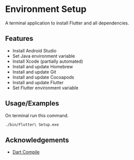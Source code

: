 # Environment Setup

A terminal application to install Flutter and all dependencies.


## Features

- Install Android Studio
- Set Java environment variable
- Install Xcode (partially automated)
- Install and update Homebrew
- Install and update Git
- Install and update Cocoapods
- Install and update Flutter
- Set Flutter environment variable


## Usage/Examples
On terminal run this command.

```bash
./bin/Flutter\ Setup.exe
```

## Acknowledgements

 - [Dart Compile](https://dart.dev/tools/dart-compile)